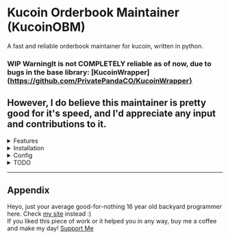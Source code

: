 # Kucoin Orderbook Maintainer (KucoinOBM)
A fast and reliable orderbook maintainer for kucoin, written in python.

### WIP WarningIt is not COMPLETELY reliable as of now, due to bugs in the base library: [KucoinWrapper](https://github.com/PrivatePandaCO/KucoinWrapper} <br>
However, I do believe this maintainer is pretty good for it's speed, and I'd appreciate any input and contributions to it. <br>
---

<details>
    <summary> Features </summary>

- Reliability
    - This is capable of running forever, with automatic re-subscription to markets, snapshotting, syncing, etc.
    - This is powered by the base library, another lib written by me, which gives it the speed.
- Speed
    - It's powered by the fastest library, so, yeah.
    - Proof of speed? Use it. More? I use the same library in my pump bot and I always have first buy after signal.
- Completely non-blocking in the main thread! I love it.
- Multiple markets: Supports multiple markets, with their snapshots and sync and everything.
- Update Announcer: Announces change in market last price or orderbook through a local domain UNIX socket.
- Message Freq Tracker
    - Tracks the frequency of messages received from the websocket, and logs it.
    - Useful for managing load across multiple sockets.
- `_shutdown_ws` object variable
  - Automatically varies from `True` to `False` based on the status of the websocket.
  - I found this really useful in HFT, where it would use outdated data while the websocket rebooted. Instead just check if this variable is `True` or `False`

</details>

<details>
    <summary> Installation </summary>

As easy as `pip install KucoinOBM`

</details>

<details>
    <summary> Config </summary>

The parameters to be passed in to `KucoinOBM`<br>

- `kc_api_key, kc_api_secret, kc_api_passphrase,`: Self explanatory.
- `symbols`
    - I use this interchangeably with `markets`.
    - The markets to monitor
    - Example: `symbols = ["BTC-USDT", "ETH-USDT"]`
- `id`
    - Type: Anything you want.
    - Used for identifying the instance in logs.
    - Also returned in `get_all_for(symbol)` function.
- `response_address`
    - UNIX domain socket address for update events.
- `logger`
    - Defaults to `pyloggor(project_root="KucoinOBM")`
    - A pyloggor object; check it out [here!](https://pypi.org/project/pyloggor/)
    - This is a library created by me for beautiful logging :)
    - Please note the default logger uses an option `project_root` which MAY slow down logging to about 0.0001 seconds or 0.1 ms for one log call. This occurs due to the stack depth being big.



</details>

<details>
    <summary> TODO </summary>

- Add handling for illegal markets.
- Increase reliability :)
- Increase speed
- Reduce resources consumption

</details>

---

## Appendix

Heyo, just your average good-for-nothing 16 year old backyard programmer here. Check [my site](https://privatepanda.co) instead :)<br>
If you liked this piece of work or it helped you in any way, buy me a coffee and make my day! [Support Me](https://privatepanda.co#patreon)
